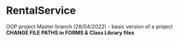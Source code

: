 # RentalService
OOP project
Master branch (28/04/2022) - basic version of a project
**CHANGE FILE PATHS in FORMS & Class Library files**
